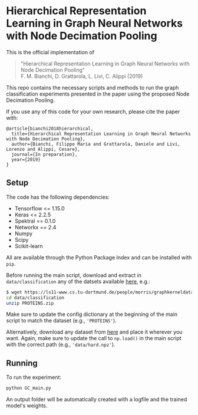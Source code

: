 # Hierarchical Representation Learning in Graph Neural Networks with Node Decimation Pooling

This is the official implementation of 

>"Hierarchical Representation Learning in Graph Neural Networks with Node Decimation Pooling"  
>F. M. Bianchi, D. Grattarola, L. Livi, C. Alippi (2019)

This repo contains the necessary scripts and methods to run the graph classification experiments presented in the paper using the proposed Node Decimation Pooling. 

If you use any of this code for your own research, please cite the paper with: 

```
@article{bianchi2018hierarchical,
  title={Hierarchical Representation Learning in Graph Neural Networks with Node Decimation Pooling},
  author={Bianchi, Filippo Maria and Grattarola, Daniele and Livi, Lorenzo and Alippi, Cesare},
  journal={In preparation},
  year={2019}
}
```

## Setup
The code has the following dependencies: 

- Tensorflow <= 1.15.0
- Keras <= 2.2.5
- Spektral == 0.1.0
- Networkx == 2.4
- Numpy
- Scipy
- Scikit-learn

All are available through the Python Package Index and can be installed with `pip`.

Before running the main script, download and extract in `data/classification` any of the datsets available [here](https://ls11-www.cs.tu-dortmund.de/staff/morris/graphkerneldatasets), e.g.:

```bash
$ wget https://ls11-www.cs.tu-dortmund.de/people/morris/graphkerneldatasets/PROTEINS.zip -P data/classification
cd data/classification
unzip PROTEINS.zip
``` 
Make sure to update the config dictionary at the beginning of the main script to match the dataset (e.g., `'PROTEINS'`). 

Alternatively, download any dataset from [here](https://github.com/FilippoMB/Benchmark_dataset_for_graph_classification) and place it wherever you want. Again, make sure to update the call to `np.load()` in the main script with the correct path (e.g., `'data/hard.npz'`).

## Running
To run the experiment:

```sh
python GC_main.py
```

An output folder will be automatically created with a logfile and the trained model's weights. 
